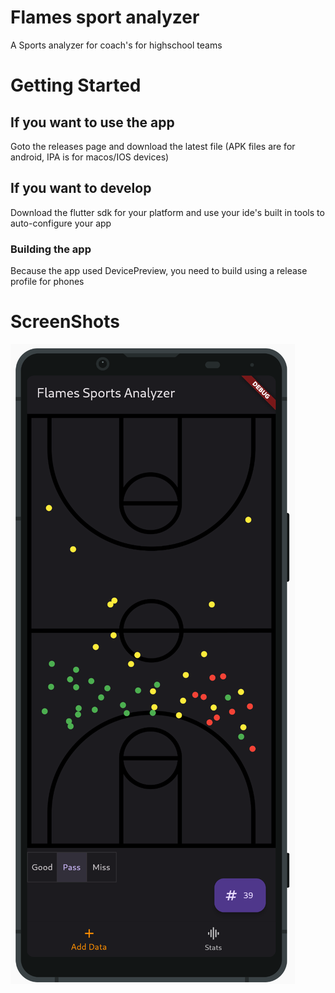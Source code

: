 # Flames sport analyzer

A Sports analyzer for coach's for highschool teams

# Getting Started

## If you want to use the app

Goto the releases page and download the latest file
(APK files are for android, IPA is for macos/IOS devices)

## If you want to develop

Download the flutter sdk for your platform and use your ide's built in tools to auto-configure your app

### Building the app

Because the app used DevicePreview, you need to build using a release profile for phones

# ScreenShots
![title](snapshots/example_data.png)